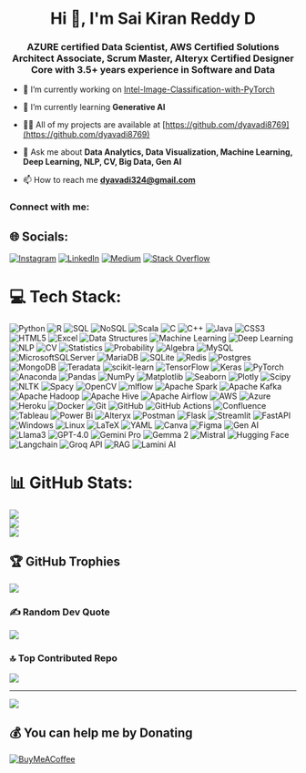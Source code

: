 <h1 align="center">Hi 👋, I'm Sai Kiran Reddy D</h1>
<h3 align="center"> AZURE certified Data Scientist, AWS Certified Solutions Architect Associate, Scrum Master, Alteryx Certified Designer Core with 3.5+ years experience in Software and Data </h3>

- 🔭 I’m currently working on [Intel-Image-Classification-with-PyTorch](https://github.com/dyavadi8769/Intel-Image-Classification-with-PyTorch)

- 🌱 I’m currently learning **Generative AI**

- 👨‍💻 All of my projects are available at [https://github.com/dyavadi8769](https://github.com/dyavadi8769)

- 💬 Ask me about **Data Analytics, Data Visualization, Machine Learning, Deep Learning, NLP, CV, Big Data, Gen AI**

- 📫 How to reach me **dyavadi324@gmail.com**

<h3 align="left">Connect with me:</h3>


## 🌐 Socials:
[![Instagram](https://img.shields.io/badge/Instagram-%23E4405F.svg?logo=Instagram&logoColor=white)](https://instagram.com/sai_kiran_dyavadi) [![LinkedIn](https://img.shields.io/badge/LinkedIn-%230077B5.svg?logo=linkedin&logoColor=white)](https://linkedin.com/in/sai-kiran-reddy-dyavadi-a108011aa) [![Medium](https://img.shields.io/badge/Medium-12100E?logo=medium&logoColor=white)](https://medium.com/@dyavadi324) [![Stack Overflow](https://img.shields.io/badge/-Stackoverflow-FE7A16?logo=stack-overflow&logoColor=white)](https://stackoverflow.com/users/sai-kiran-reddy-dyavadi) 

# 💻 Tech Stack:
![Python](https://img.shields.io/badge/python-3670A0?style=for-the-badge&logo=python&logoColor=ffdd54) ![R](https://img.shields.io/badge/r-%23276DC3.svg?style=for-the-badge&logo=r&logoColor=white) ![SQL](https://img.shields.io/badge/SQL-003B57?style=for-the-badge&logo=sql&logoColor=white) ![NoSQL](https://img.shields.io/badge/NoSQL-FF0000?style=for-the-badge&logo=nosql&logoColor=white) ![Scala](https://img.shields.io/badge/scala-%23DC322F.svg?style=for-the-badge&logo=scala&logoColor=white)  ![C](https://img.shields.io/badge/c-%2300599C.svg?style=for-the-badge&logo=c&logoColor=white) ![C++](https://img.shields.io/badge/c++-%2300599C.svg?style=for-the-badge&logo=c%2B%2B&logoColor=white) ![Java](https://img.shields.io/badge/java-%23ED8B00.svg?style=for-the-badge&logo=openjdk&logoColor=white) ![CSS3](https://img.shields.io/badge/css3-%231572B6.svg?style=for-the-badge&logo=css3&logoColor=white) ![HTML5](https://img.shields.io/badge/html5-%23E34F26.svg?style=for-the-badge&logo=html5&logoColor=white) ![Excel](https://img.shields.io/badge/Microsoft%20Excel-217346?style=for-the-badge&logo=microsoft-excel&logoColor=white)  ![Data Structures](https://img.shields.io/badge/Data%20Structures-FF5733?style=for-the-badge&logo=data-structures&logoColor=white)  ![Machine Learning](https://img.shields.io/badge/Machine%20Learning-FF6F00?style=for-the-badge&logo=machine-learning&logoColor=white) ![Deep Learning](https://img.shields.io/badge/Deep%20Learning-DC322F?style=for-the-badge&logo=deep-learning&logoColor=white) ![NLP](https://img.shields.io/badge/NLP-007396?style=for-the-badge&logo=nlp&logoColor=white) ![CV](https://img.shields.io/badge/Computer%20Vision-017CEE?style=for-the-badge&logo=computer-vision&logoColor=white) ![Statistics](https://img.shields.io/badge/Statistics-4D4D4D?style=for-the-badge&logo=statistics&logoColor=white) ![Probability](https://img.shields.io/badge/Probability-660066?style=for-the-badge&logo=probability&logoColor=white) ![Algebra](https://img.shields.io/badge/Algebra-8E44AD?style=for-the-badge&logo=algebra&logoColor=white)  ![MySQL](https://img.shields.io/badge/mysql-4479A1.svg?style=for-the-badge&logo=mysql&logoColor=white) ![MicrosoftSQLServer](https://img.shields.io/badge/Microsoft%20SQL%20Server-CC2927?style=for-the-badge&logo=microsoft%20sql%20server&logoColor=white) ![MariaDB](https://img.shields.io/badge/MariaDB-003545?style=for-the-badge&logo=mariadb&logoColor=white) ![SQLite](https://img.shields.io/badge/sqlite-%2307405e.svg?style=for-the-badge&logo=sqlite&logoColor=white) ![Redis](https://img.shields.io/badge/redis-%23DD0031.svg?style=for-the-badge&logo=redis&logoColor=white) ![Postgres](https://img.shields.io/badge/postgres-%23316192.svg?style=for-the-badge&logo=postgresql&logoColor=white)  ![MongoDB](https://img.shields.io/badge/MongoDB-%234ea94b.svg?style=for-the-badge&logo=mongodb&logoColor=white)  ![Teradata](https://img.shields.io/badge/Teradata-F37440?style=for-the-badge&logo=teradata&logoColor=white) ![scikit-learn](https://img.shields.io/badge/scikit--learn-%23F7931E.svg?style=for-the-badge&logo=scikit-learn&logoColor=white) ![TensorFlow](https://img.shields.io/badge/TensorFlow-%23FF6F00.svg?style=for-the-badge&logo=TensorFlow&logoColor=white) ![Keras](https://img.shields.io/badge/Keras-%23D00000.svg?style=for-the-badge&logo=Keras&logoColor=white) ![PyTorch](https://img.shields.io/badge/PyTorch-%23EE4C2C.svg?style=for-the-badge&logo=PyTorch&logoColor=white) ![Anaconda](https://img.shields.io/badge/Anaconda-%2344A833.svg?style=for-the-badge&logo=anaconda&logoColor=white)  ![Pandas](https://img.shields.io/badge/pandas-%23150458.svg?style=for-the-badge&logo=pandas&logoColor=white) ![NumPy](https://img.shields.io/badge/numpy-%23013243.svg?style=for-the-badge&logo=numpy&logoColor=white) ![Matplotlib](https://img.shields.io/badge/Matplotlib-%23ffffff.svg?style=for-the-badge&logo=Matplotlib&logoColor=black) ![Seaborn](https://img.shields.io/badge/Seaborn-4C8CBF?style=for-the-badge&logo=seaborn&logoColor=white)  ![Plotly](https://img.shields.io/badge/Plotly-%233F4F75.svg?style=for-the-badge&logo=plotly&logoColor=white)   ![Scipy](https://img.shields.io/badge/SciPy-%230C55A5.svg?style=for-the-badge&logo=scipy&logoColor=%white) ![NLTK](https://img.shields.io/badge/NLTK-0E4C92?style=for-the-badge&logo=nltk&logoColor=white) ![Spacy](https://img.shields.io/badge/Spacy-00BFFF?style=for-the-badge&logo=spacy&logoColor=white)  ![OpenCV](https://img.shields.io/badge/opencv-%23white.svg?style=for-the-badge&logo=opencv&logoColor=white) ![mlflow](https://img.shields.io/badge/mlflow-%23d9ead3.svg?style=for-the-badge&logo=numpy&logoColor=blue)    ![Apache Spark](https://img.shields.io/badge/Apache%20Spark-FDEE21?style=for-the-badge&logo=apachespark&logoColor=black) ![Apache Kafka](https://img.shields.io/badge/Apache%20Kafka-000?style=for-the-badge&logo=apachekafka) ![Apache Hadoop](https://img.shields.io/badge/Apache%20Hadoop-66CCFF?style=for-the-badge&logo=apachehadoop&logoColor=black) ![Apache Hive](https://img.shields.io/badge/Apache%20Hive-FDEE21?style=for-the-badge&logo=apachehive&logoColor=black) ![Apache Airflow](https://img.shields.io/badge/Apache%20Airflow-017CEE?style=for-the-badge&logo=Apache%20Airflow&logoColor=white)  ![AWS](https://img.shields.io/badge/AWS-%23FF9900.svg?style=for-the-badge&logo=amazon-aws&logoColor=white) ![Azure](https://img.shields.io/badge/azure-%230072C6.svg?style=for-the-badge&logo=microsoftazure&logoColor=white) ![Heroku](https://img.shields.io/badge/heroku-%23430098.svg?style=for-the-badge&logo=heroku&logoColor=white) ![Docker](https://img.shields.io/badge/docker-%230db7ed.svg?style=for-the-badge&logo=docker&logoColor=white) ![Git](https://img.shields.io/badge/git-%23F05033.svg?style=for-the-badge&logo=git&logoColor=white) ![GitHub](https://img.shields.io/badge/github-%23121011.svg?style=for-the-badge&logo=github&logoColor=white) ![GitHub Actions](https://img.shields.io/badge/github%20actions-%232671E5.svg?style=for-the-badge&logo=githubactions&logoColor=white)   ![Confluence](https://img.shields.io/badge/confluence-%23172BF4.svg?style=for-the-badge&logo=confluence&logoColor=white)  ![Tableau](https://img.shields.io/badge/Tableau-E97627?style=for-the-badge&logo=Tableau&logoColor=white)  ![Power Bi](https://img.shields.io/badge/power_bi-F2C811?style=for-the-badge&logo=powerbi&logoColor=black) ![Alteryx](https://img.shields.io/badge/Alteryx-%2338639E.svg?style=for-the-badge&logo=Alteryx&logoColor=white)  ![Postman](https://img.shields.io/badge/Postman-FF6C37?style=for-the-badge&logo=postman&logoColor=white) ![Flask](https://img.shields.io/badge/flask-%23000.svg?style=for-the-badge&logo=flask&logoColor=white) ![Streamlit](https://img.shields.io/badge/Streamlit-%23FF4B4B.svg?style=for-the-badge&logo=streamlit&logoColor=white) ![FastAPI](https://img.shields.io/badge/FastAPI-005571?style=for-the-badge&logo=fastapi)  ![Windows](https://img.shields.io/badge/Windows-%234D4D4D.svg?style=for-the-badge&logo=windows-terminal&logoColor=white) ![Linux](https://img.shields.io/badge/Linux-FCC624?style=for-the-badge&logo=linux&logoColor=black)    ![LaTeX](https://img.shields.io/badge/latex-%23008080.svg?style=for-the-badge&logo=latex&logoColor=white)   ![YAML](https://img.shields.io/badge/yaml-%23ffffff.svg?style=for-the-badge&logo=yaml&logoColor=151515) ![Canva](https://img.shields.io/badge/Canva-%2300C4CC.svg?style=for-the-badge&logo=Canva&logoColor=white) ![Figma](https://img.shields.io/badge/figma-%23F24E1E.svg?style=for-the-badge&logo=figma&logoColor=white) ![Gen AI](https://img.shields.io/badge/Gen%20AI-FF69B4?style=for-the-badge&logo=artificial-intelligence&logoColor=white) ![Llama3](https://img.shields.io/badge/Llama3-1E90FF?style=for-the-badge&logo=llama&logoColor=white) ![GPT-4.0](https://img.shields.io/badge/GPT--4.0-8A2BE2?style=for-the-badge&logo=OpenAI&logoColor=white) ![Gemini Pro](https://img.shields.io/badge/Gemini%20Pro-FF4500?style=for-the-badge&logo=constellation&logoColor=white) ![Gemma 2](https://img.shields.io/badge/Gemma%202-FFD700?style=for-the-badge&logo=gem&logoColor=white) ![Mistral](https://img.shields.io/badge/Mistral-00CED1?style=for-the-badge&logo=weather&logoColor=white) ![Hugging Face](https://img.shields.io/badge/Hugging%20Face-FFB6C1?style=for-the-badge&logo=hugging-face&logoColor=white) ![Langchain](https://img.shields.io/badge/Langchain-32CD32?style=for-the-badge&logo=chain&logoColor=white) ![Groq API](https://img.shields.io/badge/Groq%20API-000080?style=for-the-badge&logo=api&logoColor=white) ![RAG](https://img.shields.io/badge/RAG-FF6347?style=for-the-badge&logo=graphql&logoColor=white) ![Lamini AI](https://img.shields.io/badge/Lamini%20AI-008080?style=for-the-badge&logo=ai&logoColor=white)


# 📊 GitHub Stats:
![](https://github-readme-stats.vercel.app/api?username=dyavadi8769&theme=dark&hide_border=false&include_all_commits=false&count_private=false)<br/>
![](https://github-readme-streak-stats.herokuapp.com/?user=dyavadi8769&theme=dark&hide_border=false)<br/>
![](https://github-readme-stats.vercel.app/api/top-langs/?username=dyavadi8769&theme=dark&hide_border=false&include_all_commits=false&count_private=false&layout=compact)

## 🏆 GitHub Trophies
![](https://github-profile-trophy.vercel.app/?username=dyavadi8769&theme=radical&no-frame=false&no-bg=true&margin-w=4)

### ✍️ Random Dev Quote
![](https://quotes-github-readme.vercel.app/api?type=vetical&theme=radical)

### 🔝 Top Contributed Repo
![](https://github-contributor-stats.vercel.app/api?username=dyavadi8769&limit=5&theme=dark&combine_all_yearly_contributions=true)

---
[![](https://visitcount.itsvg.in/api?id=dyavadi8769&icon=0&color=0)](https://visitcount.itsvg.in)

  ## 💰 You can help me by Donating
  [![BuyMeACoffee](https://img.shields.io/badge/Buy%20Me%20a%20Coffee-ffdd00?style=for-the-badge&logo=buy-me-a-coffee&logoColor=black)](https://buymeacoffee.com/dyavadi8769) 

